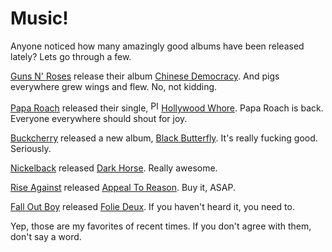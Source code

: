 # Music! #

Anyone noticed how many amazingly good albums have been released lately? Lets go through a few.

<a class="bbcode_artist" href="http://www.last.fm/music/Guns+N%27+Roses">Guns N' Roses</a> release their album <a class="bbcode_album" title="Guns N' Roses - Chinese Democracy" href="http://www.last.fm/music/Guns+N%27+Roses/Chinese+Democracy">Chinese Democracy</a>. And pigs everywhere grew wings and flew. No, not kidding.  

<a class="bbcode_artist" href="http://www.last.fm/music/Papa+Roach">Papa Roach</a> released their single, <a class="playbutton" rel="nofollow" href="http://www.last.fm/music/Papa+Roach/_/Hollywood+Whore?autostart"><img class="play_icon transparent_png" src="http://cdn.last.fm/flatness/global/icon_play.png" alt="Play" width="17" height="17" /></a><a class="bbcode_track" title="Papa Roach  Hollywood Whore" href="http://www.last.fm/music/Papa+Roach/_/Hollywood+Whore">Hollywood Whore</a>. Papa Roach is back. Everyone everywhere should shout for joy.  

<a class="bbcode_artist" href="http://www.last.fm/music/Buckcherry">Buckcherry</a> released a new album, <a class="bbcode_album" title="Buckcherry - Black Butterfly" href="http://www.last.fm/music/Buckcherry/Black+Butterfly">Black Butterfly</a>. It's really fucking good. Seriously.  

<a class="bbcode_artist" href="http://www.last.fm/music/Nickelback">Nickelback</a> released <a class="bbcode_album" title="Nickelback - Dark Horse" href="http://www.last.fm/music/Nickelback/Dark+Horse">Dark Horse</a>. Really awesome.  

<a class="bbcode_artist" href="http://www.last.fm/music/Rise+Against">Rise Against</a> released <a class="bbcode_album" title="Rise Against - Appeal To Reason" href="http://www.last.fm/music/Rise+Against/Appeal+To+Reason">Appeal To Reason</a>. Buy it, ASAP.  

<a class="bbcode_artist" href="http://www.last.fm/music/Fall+Out+Boy">Fall Out Boy</a> released <a class="bbcode_album" title="Fall Out Boy - Folie  Deux" href="http://www.last.fm/music/Fall+Out+Boy/Folie+%C3%A0+Deux">Folie  Deux</a>. If you haven't heard it, you need to.  

Yep, those are my favorites of recent times. If you don't agree with them, don't say a word.
